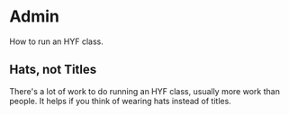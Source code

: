 # Admin

How to run an HYF class.

## Hats, not Titles

There's a lot of work to do running an HYF class, usually more work than people. It helps if you think of wearing hats instead of titles.

<!-- ## Lean Times and Fat Times -->
